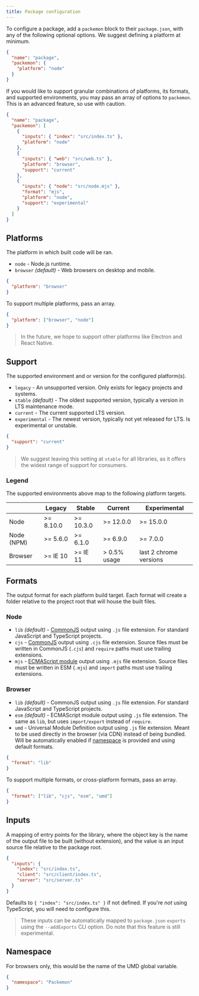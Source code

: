```yaml
---
title: Package configuration
---
```


To configure a package, add a `packemon` block to their `package.json`, with any of the following
optional options. We suggest defining a platform at minimum.

```json title="package.json"
{
  "name": "package",
  "packemon": {
    "platform": "node"
  }
}
```

If you would like to support granular combinations of platforms, its formats, and supported
environments, you may pass an array of options to `packemon`. This is an advanced feature, so use
with caution.

```json title="package.json"
{
  "name": "package",
  "packemon": [
    {
      "inputs": { "index": "src/index.ts" },
      "platform": "node"
    },
    {
      "inputs": { "web": "src/web.ts" },
      "platform": "browser",
      "support": "current"
    },
    {
      "inputs": { "node": "src/node.mjs" },
      "format": "mjs",
      "platform": "node",
      "support": "experimental"
    }
  ]
}
```

## Platforms

The platform in which built code will be ran.

- `node` - Node.js runtime.
- `browser` _(default)_ - Web browsers on desktop and mobile.

```json
{
  "platform": "browser"
}
```

To support multiple platforms, pass an array.

```json
{
  "platform": ["browser", "node"]
}
```

> In the future, we hope to support other platforms like Electron and React Native.

## Support

The supported environment and or version for the configured platform(s).

- `legacy` - An unsupported version. Only exists for legacy projects and systems.
- `stable` _(default)_ - The oldest supported version, typically a version in LTS maintenance mode.
- `current` - The current supported LTS version.
- `experimental` - The newest version, typically not yet released for LTS. Is experimental or
  unstable.

```json
{
  "support": "current"
}
```

> We suggest leaving this setting at `stable` for all libraries, as it offers the widest range of
> support for consumers.

### Legend

The supported environments above map to the following platform targets.

|            | Legacy    | Stable    | Current      | Experimental           |
| ---------- | --------- | --------- | ------------ | ---------------------- |
| Node       | >= 8.10.0 | >= 10.3.0 | >= 12.0.0    | >= 15.0.0              |
| Node (NPM) | >= 5.6.0  | >= 6.1.0  | >= 6.9.0     | >= 7.0.0               |
| Browser    | >= IE 10  | >= IE 11  | > 0.5% usage | last 2 chrome versions |

## Formats

The output format for each platform build target. Each format will create a folder relative to the
project root that will house the built files.

### Node

- `lib` _(default)_ - [CommonJS](https://nodejs.org/api/modules.html) output using `.js` file
  extension. For standard JavaScript and TypeScript projects.
- `cjs` - [CommonJS](https://nodejs.org/api/modules.html) output using `.cjs` file extension. Source
  files must be written in CommonJS (`.cjs`) and `require` paths must use trailing extensions.
- `mjs` - [ECMAScript module](https://nodejs.org/api/esm.html) output using `.mjs` file extension.
  Source files must be written in ESM (`.mjs`) and `import` paths must use trailing extensions.

### Browser

- `lib` _(default)_ - CommonJS output using `.js` file extension. For standard JavaScript and
  TypeScript projects.
- `esm` _(default)_ - ECMAScript module output using `.js` file extension. The same as `lib`, but
  uses `import/export` instead of `require`.
- `umd` - Universal Module Definition output using `.js` file extension. Meant to be used directly
  in the browser (via CDN) instead of being bundled. Will be automatically enabled if
  [namespace](#namespace) is provided and using default formats.

```json
{
  "format": "lib"
}
```

To support multiple formats, or cross-platform formats, pass an array.

```json
{
  "format": ["lib", "cjs", "esm", "umd"]
}
```

## Inputs

A mapping of entry points for the library, where the object key is the name of the output file to be
built (without extension), and the value is an input source file relative to the package root.

```json
{
  "inputs": {
    "index": "src/index.ts",
    "client": "src/client/index.ts",
    "server": "src/server.ts"
  }
}
```

Defaults to `{ "index": "src/index.ts" }` if not defined. If you're _not_ using TypeScript, you will
need to configure this.

> These inputs can be automatically mapped to `package.json` `exports` using the `--addExports` CLI
> option. Do note that this feature is still experimental.

## Namespace

For browsers only, this would be the name of the UMD global variable.

```json
{
  "namespace": "Packemon"
}
```
